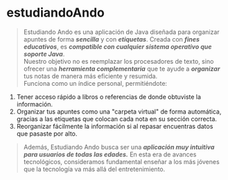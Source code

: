 # estudiandoAndo
>Estudiando Ando es una aplicación de Java diseñada para organizar apuntes de forma ***sencilla*** y con ***etiquetas***. Creada con ***fines educativos***, es ***compatible con cualquier sistema operativo que soporte Java***.<br>Nuestro objetivo no es reemplazar los procesadores de texto, sino ofrecer una ***herramienta complementaria*** que te ayude a ***organizar*** tus notas de manera más eficiente y resumida.<br>Funciona como un índice personal, permitiéndote:

1. Tener acceso rápido a libros o referencias de donde obtuviste la información.
1. Organizar tus apuntes como una "carpeta virtual" de forma automática, gracias a las etiquetas que colocan cada nota en su sección correcta.
1. Reorganizar fácilmente la información si al repasar encuentras datos que pasaste por alto.

>Además, Estudiando Ando busca ser una ***aplicación muy intuitiva para usuarios de todas las edades.*** En esta era de avances tecnológicos, consideramos fundamental enseñar a los más jóvenes que la tecnología va más allá del entretenimiento.
